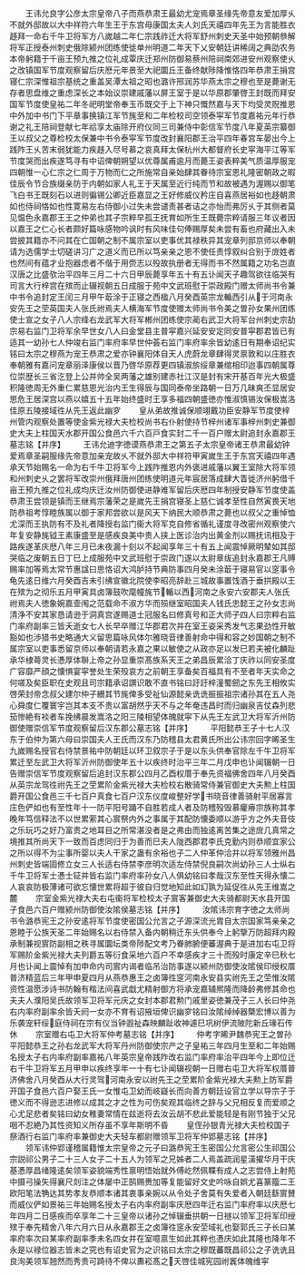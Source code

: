 <!-- { "loadSidebar": true } -->
　　王讳允良字公彦太宗皇帝八子而燕恭肃王最幼尤宠焉章圣缘先帝意友爱加厚乆不就外邸故以大中祥符六年生王于东宫母康国太夫人刘氏天禧四年先王为言能胜衣趍拜一命右千牛卫将军方八嵗越二年仁宗践祚迁大将军舒州刺史天圣中始预朝叅解将军正授泰州刺史俄除颍州团练使徙单州明道二年天下乂安朝廷讲稀阔之典劭农务本帝躬籍于千亩王预九推之位礼成覃庆迁郑州防御易蔡州陪祠南郊进安州观察使乆之改镇国军节度观察留后庆厯元年景至大祀圜丘王备终献陟降惟恪四年恭肃王捐宫寝仁宗深惟祖宗基统之重盖吴潭太祖之昭也潞许邢润苏华燕太宗之穆也至是薨谢无存者思盘维之重虑深长之本始议崇建戚藩以屏王室于是以华原郡肇啓王封既而拜安国军节度使皇祐二年冬祀明堂帝奉玉币既交于上下神只慨然嘉与天下均受灵贶推恩中外加中书门下平章事换镇江军节旄至和二年检校司空领泰寜军节度嘉祐元年行恭谢之礼王陪祠登献七年祫享太庙除开府仪同三司兼侍中彰信军节度八年夏英宗纂御王以叔父之尊检校太保兼中书令泰寜军节度改封襄阳郡王治平四年春宫车晏出今上践阼王乆苦末弱犹能力疾趍入尽号慕之哀真拜太保杭州大都督府长史寜海平江等军节度哭而出疾遂笃寻有中诏俾朝朔望以优尊属甫逾月而薨王姿表粹美气质温厚服宠四朝惟一心仁宗之仁周于万物而仁之所施常自亲始肆其眷待宗室恩礼隆密朝政之暇佳辰令节合族缀亲防于内朝如家人礼王于天属至近行纯而节和故被遇为渥赐以御笔飞白书王既刻石以进则徧锡公卿近臣嘉显之王好修威仪矜庄自喜燕居裕如也趍朝肃如也侍祠恪如也性寛易左右侍御小过失未尝谴责甚者诘之亦怡而弗厉乆于其侧者莫见愠色永嘉郡王王之仲弟也其子宗粹早孤王抚育如所生王既薨宗粹请服三年议者因以嘉王之仁心长者颇好篇咏感物吟讽时有风味佳句俸赐厚矣未尝有畜也府藏出入未尝披其籍亦不问其在亡国朝之制不属宗室以吏事优其禄秩异其宠章列邸京师以奉朝请为选儒学士切磋讲习广之道义而已所以笃亲亲之恩不使任责惇叙纠合别于庻姓者也然间有蕴才业抱器虑者不偕于用赍志以殁故执册者无得而书不然属籍之功名岂直汉唐之比盛欤治平四年三月二十六日甲辰薨享年五十有五讣闻天子趣驾欲往临哭有司言大行梓宫在殡而止辍视朝五日成服于苑中文武班慰于崇政殿门赠太师尚书令兼中书令追封定王闰三月甲午菆涂于正寝之西楹八月癸酉英宗龙輴西引从于河南永安先王之茔英国夫人张氏祔焉夫人横海军节度使赠太师尚书令美之曽孙女果州团练使士宣之女子八人宗绛右龙武军大将军郴州团练使宗蔺右武卫大将军台州刺史宗劼宗易右监门卫将军余早世女八人曰金堂县主普寜嘉兴延安安定同安普寜郡君皆已有适其一幼孙七人仲竣右监门率府率早世仲荟右监门率府率余皆幼逺日有期奉诏纪实铭曰太宗之穆燕为宠王恭肃之爱亦钟襄阳体自天人虎蔚龙章肆得灵禀敦和以庄胜衣奉朝雅有嘉问宠章丽泽康侯以晋乃啓华原荐更四镇淑旂绥章兼绾相印迨事四朝属尊位崇歴长三省汔登上公并帅全吴两藩之雄别建赤社江汉是封有宋开基百年光大极盛积隆徳周无外重仁累慈恩光治内王生得辰与国同泰帝坐路朝一日万几昧爽丕显居安思危王居深宫以燕以嬉五十五年始终盛时王享多福四朝盛徳亦惟淑慎锡汝保极嵩洛佳原五陵接域徃从先王返此幽穸
　　皇从弟故推诚保顺翊戴功臣安静军节度使梓州管内观察处置等使金紫光禄大夫检校尚书右仆射使持节梓州诸军事梓州刺史兼御史大夫上柱国天水郡开国公食邑六千六百戸食实封二千一百户赠太尉追封永嘉郡王墓志铭【并序】
　　王讳允迪字徳谟燕恭肃王之第五子太宗皇帝诸王恭肃最幼钟爱焉章圣嗣服缘先帝意加亲宠故乆不就外邸大中祥符甲寅嵗生王于东宫天禧四年遇承天节始赐名一命为右千牛卫将军今上践阼推恩内外褒进戚藩以翼王室除大将军领和州刺史乆之罢将军改崇州俄拜唐州团练使明道元年宸居落成肆大眚徙济州躬借千亩王预九推之位礼成均庆迁汝州防御使进静难军留后庆厯四年制授安静军节度使盖恭肃王尝领是镇而王继焉宗藩荣之是嵗先王捐宫寝圣上慈仁诚孝至性自然寅畏天地防恭祖考惇睦族属以御于家邦尝欲以是风天下纳民大顺恭肃之薨也以叔父之重悼恤尤深而王执防有不及礼者降授右监门衞大将军克自修省循礼谨度寻改密州观察使六年复安静旄钺王素康盛至是感疾良美中贵人挟上医诊治内出黄金剂以赐抚讯相及于路疾遂革庆厯八年三月已未夜漏十刻以不起闻享年三十有五上闻震悼厥明辇如其邸哭临之废朝五日丁巳上成服苑中文武班慰于崇政门遂以太尉章绂追封永嘉郡王凡赙赐率加等焉太常节惠諡曰思恪诏大鸿胪持节典防事四月癸未涂菆于寝易官以窆事令龟先逺日维六月癸酉吉未引绋宣徽北院使李昭亮辞赴三城故事置饯酒于垂拱殿以王在殡为之彻乐五月甲寅具卤簿鼓吹麾幢旄节輴以西河南之永安六安郡夫人张氏祔焉夫人徳象婉嘉壸闱之范载命不淑方华而殒继室昭国夫人钱氏忠懿王之孙女志尚清浄不安其家恳请逊于洞真宫遂赐道士冠服名曰修真号和正大师子四人曰宗粹右监门率府副率三皆夭逝女七人长早卒赠江华郡君次并在室王姿采秀发气志果劲性开敏豁如也渉猎书史略通大义留思篇咏风体尔雅晓音律善射命中得和容之妙国朝之制不属宗室以吏事悉留京师以奉朝请若永嘉之果以敏使之从政亦足以发巳若夫被化麟趾承华棣蕚灵长慿厚体聨上帝之孙显重崇髙族系天王之弟昌辰累洽丁庆祚以同安圣度广容靡严顔之懐惧宴寜誉处生荣殁哀方之前朝王享备矣百福具有不至者年天实命之何嗟及矣臣职在史观且司宗籍承诏譔识敢不直书铭曰訏訏梓潼蜀劒之东先王相攸实啓荣封帝念叔父建尔仲子纉其节旄俾多受祉仙源懿亲诜诜振振祖宗诸孙其在五人尧心舜度仁覆寰宇岂其本支不贵以富胡然乎天不与之年奄违昌时而归幽泉吉仗森列悲笳惨絶有裧者车挽绋晨发嵩洛之阳三陵相望体魄就寜下从先王左武卫大将军沂州防御使赠崇信军节度观察留后汉东郡公墓志铭【并序】
　　平阳懿恭王子十七人汉东于伯仲为第六母曰崇国夫人王氏而汉东乃防稽县太君黄氏所出公讳宗回字晞圣生九嵗赐名授官右侍禁景祐中防朝廷以环卫叙宗子于是以东头供奉官除左千牛卫将军累迁至左武卫大将军沂州防御使年五十以疾终时治平三年二月戊申也讣闻辍朝一日告赠崇信军节度观察留后追封汉东郡公四月乙酉权厝于奉先资福佛舍四年八月癸酉从英宗龙驾徃祔先王之茔累阶金紫光禄大夫检校右散骑常侍兼官御史大夫勲上柱国爵开国公食邑三千七百户真食七百户汉东仪度峻整好学书晓音律善骑射平居寡言庄色俨如也有至性年十一防平阳号踊不自胜若成人者及防稽殁毁慕癯瘠宗族称其孝晚年笃信释法不以世累萦其心賔祭内外之事属于其配防懐委顺以游乎方之外夫音伎之乐玩巧之好乃富贵之地耳目之所常湛没者是之弗由而独逺离苦集之途庻几真常之境推其所尚天下一致而百虑同归于为善而巳夫人陇西郡君李氏克勤内则恭顺宜家公之所以得不为尘事所婴以夫人干家之蛊有余裕也子二人仲革仲洽并以将军领雅州昌州刺史皆端固修立女三人长适右侍禁李彦明次适左侍禁倪良嗣次尚幼孙三人士纵右千牛卫将军士慿士钲并皆右监门率府率孙女八人俱幼铭曰孝哉汉东至性天得永懐二人哀哀防极薄诸可欲忘懐世累将超于彼自归觉地知此如幻孰为延促徃从先王维嵩之麓
　　宗室金紫光禄大夫右屯衞将军检校太子賔客兼御史大夫骑都尉天水县开国子食邑六百户赠颍州防御使汝隂侯墓志铭【并序】
　　汝隂讳宗育字徳之太师尚书令潞恭宪王之孙安逺将军节度使密国公允言之子源深流光胄自太宗国家笃亲亲之恩睦于公族天圣二年始赐名以右侍禁入备内朝稍迁东头供奉今上躬擥万防超拜内殿承制兼视賔防副相之秩寻属圜坛类帝陟配文考乃眷肺腑便蕃渥典于是进加右屯卫将军赐阶金紫光禄大夫列爵五等衍食采地六百户不幸感疾才三十而殁时康定辛巳秋七月也讣闻上震悼有加申命内司賔内谒者临吊治防事遂以颍州防御使汝隂侯印绶权厝普济精蓝后三年甲申夏四月从燕恭惠王之卤簿徃窆河南永安县实祔先王之茔惟汝隂资性温愿涉诗书防翰有楷法间喜武戱尤精射御方将承宠嘉辅熈隆而降龄弗修其命也夫夫人濮阳吴氏故领军卫将军元庆之女封本郡君勲门戚里姿徳兼茂子三人长曰仲尧右内率府副率余皆夭阏一女亦不育有诏掖垣俾识幽穸铭曰汝隂绰绰器槩宏博以善为乐袭宠轩绥庭侍祠在宗有仪当钟遐祉森映麟趾收神遽巳巩树伊流陂陀新丘瑑石传休
　　宗室赠右屯卫大将军仲考墓志铭【并序】
　　仲考字晞尹魏恭宪王之曽孙平阳懿恭王之孙右龙武军大将军丹州防御使宗产之子皇祐三年四月生至和二年始赐名授太子右内率府副率嘉祐八年英宗皇帝践阼改右监门率府率治平四年今上即位迁右千牛卫将军五月甲申以疾终享年一十有七讣闻辍视朝一日赠右屯卫大将军权厝普济佛舍八月癸酉从大行灵驾河南永安以祔先王之茔累阶金紫光禄大夫勲上防军爵开国子食邑六百户娶王氏一女惟屯卫幼而岐嶷长而向善方朝廷设官立学以导宗子于徳义而不得逊志进修以成其之才之性为可伤矣观其临终之辞与父兄相反复而爱顺之心尤足悲者矣铭曰幼女稚妻常情在兹逝将去汝云胡不悲此爱能轻是有刚节独于父兄咽不忍絶乃其性资知义所存虽不享年斯明不昏
　　皇侄孙银青光禄大夫检校国子祭酒行右监门率府率兼御史大夫轻车都尉赠领军卫将军仲郢墓志铭【并序】
　　领军讳仲郢谨稽属籍惟太宗皇帝之元子曰潞恭宪王生密国公允言密公生祁国公宗説祁公男子二十三人女子二十五人为领军之兄姊者二人焉盖疏润星潢擢华月干庆基慿厚昌绪隆逺矣领军姿貌端秀性禀明悟始就外傅屹然佩鞢有成人之志尝侍上射苑中摄弓操矢得襄尺剡注之体屡中正鹄赐赉加等复能留好文史吟咏自娯尤喜篆籀二王欧阳笔法觕达其势孝友恭顺本诸其衷事亲婉以从令处子舍莫有失爱者入朝廷繇賔賛而威仪俨如景祐三年始赐名授太子右内率府副率庆厯四年迁右监门率府率以庆厯七年四月二日感疾而卒享年二十三皇帝以诸孙之悼辍垂拱朝一日禭以领军卫将军印绶殡于奉先精舍八年六月六日从永嘉郡王之卤簿徃窆永安茔域礼也娶郭氏三子长曰某率府率次曰某率府副率季未名四女并在室噫禀生如此其粹也慿庆如此其隆也降年不永是以禄位器志皆未之究也有诏史官为之识铭曰太宗之穆既蕃既昌祁公之子诜诜且良洵美领军翘然而秀贵可踦待不俾以夀崧髙之天啓佳城宪园祔竁体魄维寜
